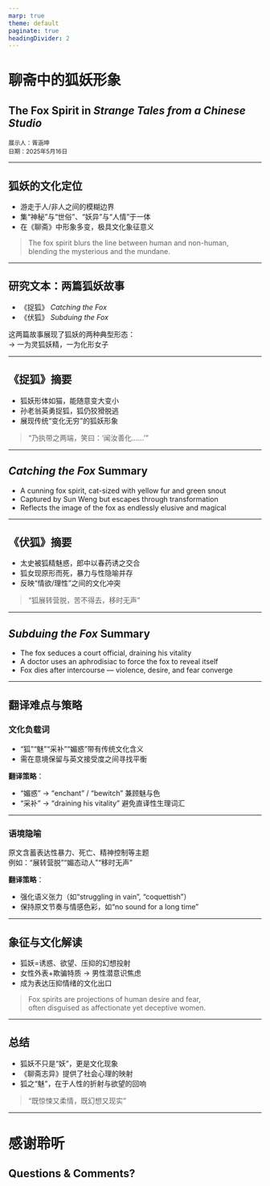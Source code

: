 ```yaml
---
marp: true
theme: default
paginate: true
headingDivider: 2
---
```


# 聊斋中的狐妖形象  
## The Fox Spirit in *Strange Tales from a Chinese Studio*  
<small>展示人：胥涵坤</small>  
<small>日期：2025年5月16日</small>  

---

## 狐妖的文化定位  

- 游走于人/非人之间的模糊边界  
- 集“神秘”与“世俗”、“妖异”与“人情”于一体  
- 在《聊斋》中形象多变，极具文化象征意义  

> The fox spirit blurs the line between human and non-human,  
> blending the mysterious and the mundane.

---

## 研究文本：两篇狐妖故事  

- 《捉狐》 *Catching the Fox*  
- 《伏狐》 *Subduing the Fox*  

这两篇故事展现了狐妖的两种典型形态：  
→ 一为灵狐妖精，一为化形女子  

---

## 《捉狐》摘要  

- 狐妖形体如猫，能随意变大变小  
- 孙老翁英勇捉狐，狐仍狡猾脱逃  
- 展现传统“变化无穷”的狐妖形象  

> “乃执带之两端，笑曰：‘闻汝善化……’”

---

## *Catching the Fox* Summary  

- A cunning fox spirit, cat-sized with yellow fur and green snout  
- Captured by Sun Weng but escapes through transformation  
- Reflects the image of the fox as endlessly elusive and magical  

---

## 《伏狐》摘要  

- 太史被狐精魅惑，郎中以春药诱之交合  
- 狐女现原形而死，暴力与性隐喻并存  
- 反映“情欲/理性”之间的文化冲突  

> “狐展转营脱，苦不得去，移时无声”

---

## *Subduing the Fox* Summary  

- The fox seduces a court official, draining his vitality  
- A doctor uses an aphrodisiac to force the fox to reveal itself  
- Fox dies after intercourse — violence, desire, and fear converge  

---

## 翻译难点与策略  

### 文化负载词

- “狐”“魅”“采补”“媚惑”带有传统文化含义  
- 需在意境保留与英文接受度之间寻找平衡  

**翻译策略**：  
- “媚惑” → “enchant” / “bewitch” 兼顾魅与色  
- “采补” → “draining his vitality” 避免直译性生理词汇  

---

### 语境隐喻

原文含蓄表达性暴力、死亡、精神控制等主题  
例如：“展转营脱”“媚态动人”“移时无声”  

**翻译策略**：  
- 强化语义张力（如“struggling in vain”, “coquettish”）  
- 保持原文节奏与情感色彩，如“no sound for a long time”  

---

## 象征与文化解读  

- 狐妖=诱惑、欲望、压抑的幻想投射  
- 女性外表+欺骗特质 → 男性潜意识焦虑  
- 成为表达压抑情绪的文化出口  

> Fox spirits are projections of human desire and fear,  
> often disguised as affectionate yet deceptive women.

---

## 总结  

- 狐妖不只是“妖”，更是文化现象  
- 《聊斋志异》提供了社会心理的映射  
- 狐之“魅”，在于人性的折射与欲望的回响  

> “既惊悚又柔情，既幻想又现实”

---

# 感谢聆听  
## Questions & Comments?


